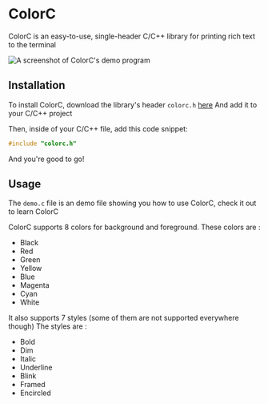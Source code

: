 # ColorC

ColorC is an easy-to-use, single-header C/C++ library for printing rich text to the terminal

![A screenshot of ColorC's demo program](screenshot.png "A screenshot of ColorC's demo program")

## Installation

To install ColorC, download the library's header `colorc.h` [here](https://github.com/gugu256/ColorC/blob/main/colorc.h) And add it to your C/C++ project

Then, inside of your C/C++ file, add this code snippet:

```c
#include "colorc.h"
```

And you're good to go!

## Usage

The `demo.c` file is an demo file showing you how to use ColorC, check it out to learn ColorC

ColorC supports 8 colors for background and foreground. These colors are :
   
- Black
- Red
- Green
- Yellow
- Blue
- Magenta
- Cyan
- White

It also supports 7 styles (some of them are not supported everywhere though)
The styles are :

- Bold
- Dim
- Italic
- Underline
- Blink
- Framed
- Encircled
